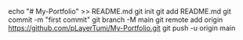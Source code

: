 echo "# My-Portfolio" >> README.md
git init
git add README.md
git commit -m "first commit"
git branch -M main
git remote add origin https://github.com/pLayerTumi/My-Portfolio.git
git push -u origin main
